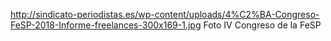 http://sindicato-periodistas.es/wp-content/uploads/4%C2%BA-Congreso-FeSP-2018-Informe-freelances-300x169-1.jpg
Foto IV Congreso de la FeSP
